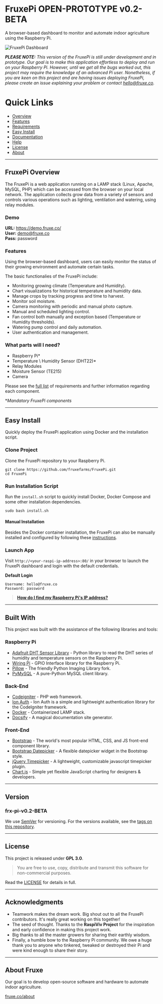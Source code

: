 # FruxePi OPEN-PROTOTYPE v0.2-BETA
A browser-based dashboard to monitor and automate indoor agriculture using the Raspberry Pi.

![FruxePi Dashboard](https://github.com/fruxefarms/FruxePi/blob/master/docs/img/screenshot-frame.png?raw=true)


***PLEASE NOTE:** This version of the FruxePi is still under development and in prototype. Our goal is to make this application effortless to deploy and run on your Raspberry Pi. However, until we get all the bugs worked out, this project may require the knowledge of an advanced Pi user. Nonetheless, if you are keen on this project and are having issues deploying FruxePi, please create an issue explaining your problem or contact <hello@fruxe.co>.*

Quick Links
=================

   * [Overview](https://docs.fruxe.co/#/?id=fruxepi-overview)
   * [Features](https://docs.fruxe.co/#/?id=what-can-it-do)
   * [Requirements](https://docs.fruxe.co/#/requirements)
   * [Easy Install](https://docs.fruxe.co/#/install?id=easy-install)
   * [Documentation](https://docs.fruxe.co)
   * [Help](https://docs.fruxe.co/#/help)
   * [License](https://docs.fruxe.co/#/?id=license)
   * [About](https://docs.fruxe.co/#/about)

---

## FruxePi Overview

The FruxePi is a web application running on a LAMP stack (Linux, Apache, MySQL, PHP) which can be accessed from the browser on your local network. The application collects grow data from a variety of sensors and controls various operations such as lighting, ventilation and watering, using relay modules.

### Demo
**URL:**  https://demo.fruxe.co/
</br>**User:**  demo@fruxe.co
</br>**Pass:**  password


### Features

Using the browser-based dashboard, users can easily monitor the status of their growing environment and automate certain tasks. 

The basic functionalies of the FruxePi include:

- Monitoring growing climate (Temperature and Humidity).
- Chart visualizations for historical temperature and humidity data.
- Manage crops by tracking progress and time to harvest.
- Monitor soil moisture.
- Camera monitoring with periodic and manual photo capture.
- Manual and scheduled lighting control.
- Fan control both manually and exception based (Temperature or Humidity thresholds).
- Watering pump control and daily automation.
- User authentication and management.

### What parts will I need?
- Raspberry Pi*
- Temperature \ Humidity Sensor (DHT22)*
- Relay Modules
- Moisture Sensor (TE215)
- Camera 

Please see the [full list](https://docs.fruxe.co/#/requirements) of requirements and further information regarding each component.

**Mandatory FruxePi components*

---

## Easy Install
Quickly deploy the FruxePi application using Docker and the installation script. 

### Clone Project
Clone the FruxePi repository to your Raspberry Pi.

```
git clone https://github.com/fruxefarms/FruxePi.git
cd FruxePi
```

### Run Installation Script
Run the `install.sh` script to quickly install Docker, Docker Compose and some other installation dependencies.

```
sudo bash install.sh
```

#### Manual Installation
Besides the Docker container installation, the FruxePi can also be manually installed and configured by following these [instructions](https://docs.fruxe.co/#/install?id=manual-installation).

### Launch App
Visit `http://<your-raspi-ip-address>:80/` in your browser to launch the FruxePi dashboard and login with the default credentials.

**Default Login**

```
Username: hello@fruxe.co 
Password: password
``` 

>[**How do I find my Raspberry Pi's IP address?**](https://learn.adafruit.com/adafruits-raspberry-pi-lesson-3-network-setup/finding-your-pis-ip-address)

---

## Built With
This project was built with the assistance of the following libraries and tools:

### Raspberry Pi
* [Adafruit DHT Sensor Library](https://github.com/adafruit/Adafruit_Python_DHT) - Python library to read the DHT series of humidity and temperature sensors on the Raspberry Pi.
* [Wiring Pi](http://wiringpi.com/download-and-install/) - GPIO Interface library for the Raspberry Pi.
* [Pillow](https://github.com/python-pillow/Pillow) - The friendly Python Imaging Library fork.
* [PyMySQL](https://github.com/PyMySQL/PyMySQL) - A pure-Python MySQL client library.

### Back-End
* [Codeigniter](https://codeigniter.com/) - PHP web framework.
* [Ion Auth](http://benedmunds.com/ion_auth/) - Ion Auth is a simple and lightweight authentication library for the CodeIgniter framework.
* [Docker](https://www.docker.com/) - Containerized LAMP stack.
* [Docsify](https://docsify.js.org/#/) - A magical documentation site generator.

### Front-End
* [Bootstrap](https://getbootstrap.com/) - The world's most popular HTML, CSS, and JS front-end component library.
* [Bootstrap Datepicker](https://github.com/uxsolutions/bootstrap-datepicker) - A flexible datepicker widget in the Bootstrap style.
* [jQuery Timepicker](https://jonthornton.github.com/jquery-timepicker/) - A lightweight, customizable javascript timepicker plugin.
* [Chart.js](http://www.chartjs.org/) - Simple yet flexible JavaScript charting for designers & developers.

---

## Version 

### frx-pi-v0.2-BETA
We use [SemVer](http://semver.org/) for versioning. For the versions available, see the [tags on this repository](https://github.com/fruxefarms/FruxePi/tags). 

---

## License

This project is released under **GPL 3.0**. 
>You are free to use, copy, distribute and transmit this software for non-commercial purposes. 

Read the [LICENSE](https://github.com/fruxefarms/FruxePi/blob/master/LICENSE.md) for details in full. 

---

## Acknowledgments

* Teamwork makes the dream work. Big shout out to all the FruxePi contributors. It's really great working on this together!
* The seed of thought. Thanks to the **RaspiViv Project** for the inspiration and early confidence in making this project work. 
* Big thanks to all the master growers for sharing their earthly wisdom.
* Finally, a humble bow to the Raspberry Pi community. We owe a huge thank you to anyone who tinkered, tweaked or destroyed their Pi and were kind enough to share their story.

---

## About Fruxe
Our goal is to develop open-source software and hardware to automate indoor agriculture.

[fruxe.co/about](https://fruxe.co/about)